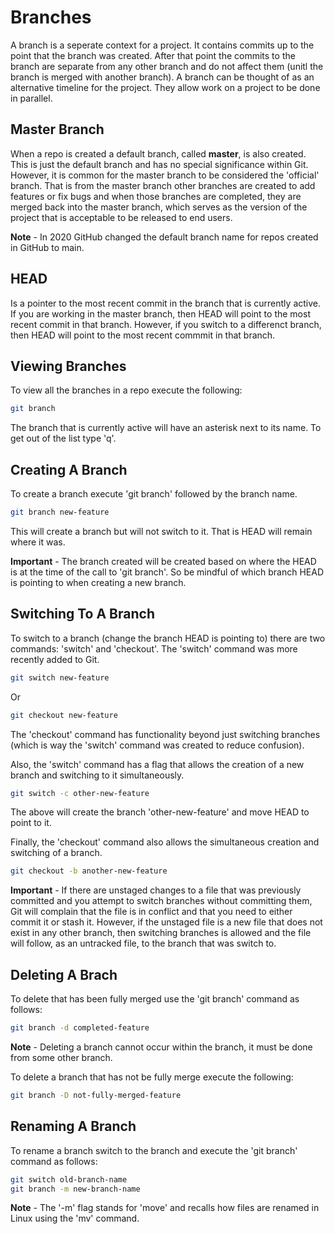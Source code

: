 # Branches

A branch is a seperate context for a project. It contains commits up to the point that the branch was created. After that point the commits to the branch are separate from any other branch and do not affect them (unitl the branch is merged with another branch). A branch can be thought of as an alternative timeline for the project. They allow work on a project to be done in parallel.

## Master Branch

When a repo is created a default branch, called **master**, is also created. This is just the default branch and has no special significance within Git. However, it is common for the master branch to be considered the 'official' branch. That is from the master branch other branches are created to add features or fix bugs and when those branches are completed, they are merged back into the master branch, which serves as the version of the project that is acceptable to be released to end users.

**Note** - In 2020 GitHub changed the default branch name for repos created in GitHub to main.

## HEAD

Is a pointer to the most recent commit in the branch that is currently active. If you are working in the master branch, then HEAD will point to the most recent commit in that branch. However, if you switch to a differenct branch, then HEAD will point to the most recent commmit in that branch.

## Viewing Branches

To view all the branches in a repo execute the following:

```sh
git branch
```

The branch that is currently active will have an asterisk next to its name. To get out of the list type 'q'.

## Creating A Branch

To create a branch execute 'git branch' followed by the branch name.

```sh
git branch new-feature
```

This will create a branch but will not switch to it. That is HEAD will remain where it was.

**Important** - The branch created will be created based on where the HEAD is at the time of the call to 'git branch'. So be mindful of which branch HEAD is pointing to when creating a new branch.


## Switching To A Branch

To switch to a branch (change the branch HEAD is pointing to) there are two commands: 'switch' and 'checkout'. The 'switch' command was more recently added to Git.

```sh
git switch new-feature
```

Or

```sh
git checkout new-feature
```

The 'checkout' command has functionality beyond just switching branches (which is way the 'switch' command was created to reduce confusion).

Also, the 'switch' command has a flag that allows the creation of a new branch and switching to it simultaneously.

```sh
git switch -c other-new-feature
```

The above will create the branch 'other-new-feature' and move HEAD to point to it.

Finally, the 'checkout' command also allows the simultaneous creation and switching of a branch.

```sh
git checkout -b another-new-feature
```

**Important** - If there are unstaged changes to a file that was previously committed and you attempt to switch branches without committing them, Git will complain that the file is in conflict and that you need to either commit it or stash it. However, if the unstaged file is a new file that does not exist in any other branch, then switching branches is allowed and the file will follow, as an untracked file, to the branch that was switch to.

## Deleting A Brach

To delete that has been fully merged use the 'git branch' command as follows:

```sh
git branch -d completed-feature
```

**Note** - Deleting a branch cannot occur within the branch, it must be done from some other branch.

To delete a branch that has not be fully merge execute the following:

```sh
git branch -D not-fully-merged-feature
```

## Renaming A Branch

To rename a branch switch to the branch and execute the 'git branch' command as follows:

```sh
git switch old-branch-name
git branch -m new-branch-name
```

**Note** - The '-m' flag stands for 'move' and recalls how files are renamed in Linux using the 'mv' command.






